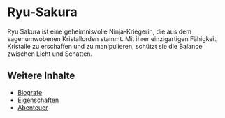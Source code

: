 #  Ryu-Sakura
Ryu Sakura ist eine geheimnisvolle Ninja-Kriegerin, die aus dem sagenumwobenen Kristallorden stammt.
Mit ihrer einzigartigen Fähigkeit, Kristalle zu erschaffen und zu manipulieren, schützt sie die Balance zwischen Licht und Schatten.

## Weitere Inhalte

- [Biografe](biografie.md)
- [Eigenschaften](eigenschaften.txt)
- [Abenteuer](abenteuer.md)
